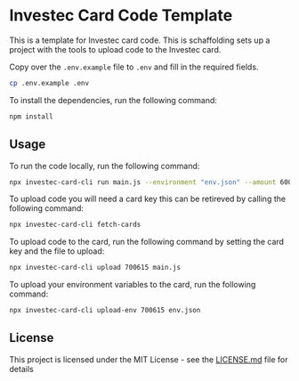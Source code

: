# Investec Card Code Template

This is a template for Investec card code. This is schaffolding sets up  a project with the tools to upload code to the Investec card.

Copy over the `.env.example` file to `.env` and fill in the required fields.
```sh
cp .env.example .env
```
To install the dependencies, run the following command:
```sh
npm install
```
## Usage
To run the code locally, run the following command:
```sh
npx investec-card-cli run main.js --environment "env.json" --amount 60000 --currency ZAR --mcc 0000 --merchant "Test Merchant" --city "Test City" --country ZA
```

To upload code you will need a card key this can be retireved by calling the following command:
```sh
npx investec-card-cli fetch-cards
```

To upload code to the card, run the following command by setting the card key and the file to upload:
```sh
npx investec-card-cli upload 700615 main.js
```
To upload your environment variables to the card, run the following command:
```sh
npx investec-card-cli upload-env 700615 env.json
```
## License

This project is licensed under the MIT License - see the [LICENSE.md](LICENSE.md) file for details
